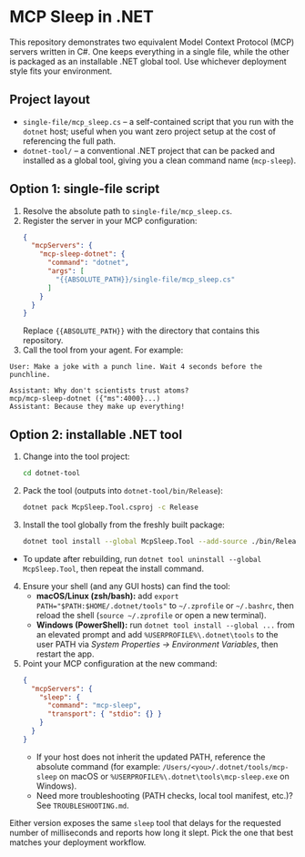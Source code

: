 # MCP Sleep in .NET

This repository demonstrates two equivalent Model Context Protocol (MCP) servers written in C#. One keeps everything in a single file, while the other is packaged as an installable .NET global tool. Use whichever deployment style fits your environment.

## Project layout
- `single-file/mcp_sleep.cs` – a self-contained script that you run with the `dotnet` host; useful when you want zero project setup at the cost of referencing the full path.
- `dotnet-tool/` – a conventional .NET project that can be packed and installed as a global tool, giving you a clean command name (`mcp-sleep`).

## Option 1: single-file script
1. Resolve the absolute path to `single-file/mcp_sleep.cs`.
2. Register the server in your MCP configuration:
   ```json
   {
     "mcpServers": {
       "mcp-sleep-dotnet": {
         "command": "dotnet",
         "args": [
           "{{ABSOLUTE_PATH}}/single-file/mcp_sleep.cs"
         ]
       }
     }
   }
   ```
   Replace `{{ABSOLUTE_PATH}}` with the directory that contains this repository.
3. Call the tool from your agent. For example:
  ```text
  User: Make a joke with a punch line. Wait 4 seconds before the punchline.

  Assistant: Why don't scientists trust atoms?
  mcp/mcp-sleep-dotnet ({"ms":4000}...)
  Assistant: Because they make up everything!
  ```

## Option 2: installable .NET tool
1. Change into the tool project:
   ```bash
   cd dotnet-tool
   ```
2. Pack the tool (outputs into `dotnet-tool/bin/Release`):
   ```bash
   dotnet pack McpSleep.Tool.csproj -c Release
   ```
3. Install the tool globally from the freshly built package:
   ```bash
   dotnet tool install --global McpSleep.Tool --add-source ./bin/Release
   ```
  - To update after rebuilding, run `dotnet tool uninstall --global McpSleep.Tool`, then repeat the install command.
4. Ensure your shell (and any GUI hosts) can find the tool:
   - **macOS/Linux (zsh/bash):** add `export PATH="$PATH:$HOME/.dotnet/tools"` to `~/.zprofile` or `~/.bashrc`, then reload the shell (`source ~/.zprofile` or open a new terminal).
   - **Windows (PowerShell):** run `dotnet tool install --global ...` from an elevated prompt and add `%USERPROFILE%\.dotnet\tools` to the user PATH via *System Properties → Environment Variables*, then restart the app.
5. Point your MCP configuration at the new command:
   ```json
   {
     "mcpServers": {
       "sleep": {
         "command": "mcp-sleep",
         "transport": { "stdio": {} }
       }
     }
   }
   ```
   - If your host does not inherit the updated PATH, reference the absolute command (for example: `/Users/<you>/.dotnet/tools/mcp-sleep` on macOS or `%USERPROFILE%\.dotnet\tools\mcp-sleep.exe` on Windows).
   - Need more troubleshooting (PATH checks, local tool manifest, etc.)? See `TROUBLESHOOTING.md`.

Either version exposes the same `sleep` tool that delays for the requested number of milliseconds and reports how long it slept. Pick the one that best matches your deployment workflow.
